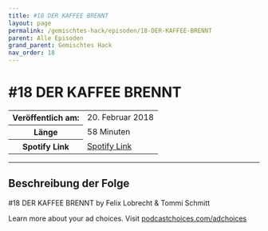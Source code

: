 ```yaml
---
title: #18 DER KAFFEE BRENNT
layout: page
permalink: /gemischtes-hack/episoden/18-DER-KAFFEE-BRENNT
parent: Alle Episoden
grand_parent: Gemischtes Hack
nav_order: 18
---
```


# #18 DER KAFFEE BRENNT
<table class="resp-table dcf-table dcf-table-responsive dcf-table-bordered dcf-table-striped dcf-w-100%">
                    <tbody>
                        <tr>
                            <th scope="row">Veröffentlich am:</th>
                            <td data-label="Veröffentlich am:">20. Februar 2018</td>
                        </tr>
                        <tr>
                            <th scope="row">Länge </th>
                            <td data-label="Länge ">58 Minuten</td>
                        </tr><tr>
                                <th scope="row">Spotify Link</th>
                                <td data-label="Spotify Link"><a href="https://open.spotify.com/episode/6QmC58DaVvTD0S0wdqwJ2j">Spotify Link</a></td>
                            </tr></tbody>
                </table>

***

## Beschreibung der Folge

<div>
<p>#18 DER KAFFEE BRENNT by Felix Lobrecht &amp; Tommi Schmitt</p><p> </p><p>Learn more about your ad choices. Visit <a href="https://podcastchoices.com/adchoices">podcastchoices.com/adchoices</a></p>  
</div>

